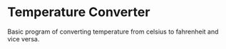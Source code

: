 # Temperature Converter

Basic program of converting temperature from celsius to fahrenheit and vice versa.
